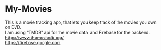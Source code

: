 # My-Movies
This is a movie tracking app, that lets you keep track of the movies you own on DVD. </br>
I am using "TMDB" api for the movie data, and Firebase for the backend. </br>
https://www.themoviedb.org/ </br>
https://firebase.google.com
